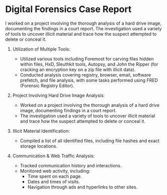 # Digital Forensics Case Report

I worked on a project involving the thorough analysis of a hard drive image, documenting the findings in a court report. The investigation used a variety of tools to uncover illicit material and trace how the suspect attempted to delete or conceal it.

 1. Utilization of Multiple Tools:
    - Utilized various tools including Foremost for carving files hidden within files, HxD, Sleuthkit tools, Autopsy, and John the Ripper (for cracking an encryption key on a zip file with illicit data).
    - Conducted analysis covering registry, browser, email, software prefetch, and file analysis, with some tasks performed using FRED (Forensic Registry Editor).

 2. Project Involving Hard Drive Image Analysis:
    - Worked on a project involving the thorough analysis of a hard drive image, documenting findings in a court report.
    - The investigation used a variety of tools to uncover illicit material and trace how the suspect attempted to delete or conceal it.

 3. Illicit Material Identification:
    - Compiled a list of all identified files, including file hashes and exact storage locations.

4. Communication & Web Traffic Analysis:
    - Tracked communication history and interactions.
    - Monitored web activity, including:
        - Time spent on each page.
        - Dates and times of visits.
        - Navigation through ads and hyperlinks to other sites.
